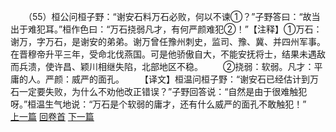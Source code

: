 　　（55）桓公问桓子野：“谢安石料万石必败，何以不谏①？”子野答曰：“故当出于难犯耳。”桓作色曰：“万石挠弱凡才，有何严颜难犯②！”【注释】①万石：谢万，字万石，是谢安的弟弟。谢万曾任豫州刺史，监司、豫、冀、并四州军事。在晋穆帝升平三年，受命北伐燕国。可是他骄傲自大，不能安抚将士，结果未遇敌而兵溃，使许昌、颖川相继失陷，北部地区不稳。
　　②挠弱：软弱。凡才：平庸的人。严颜：威严的面孔。
　　【译文】桓温问桓子野：“谢安石已经估计到万石一定要失败，为什么不劝他改正错误？”子野回答说：“自然是由于很难触犯呀。”桓温生气地说：“万石是个软弱的庸才，还有什么威严的面孔不敢触犯！”
<br>[上一篇](05_54) [回卷首](05_00) [下一篇](05_56)
